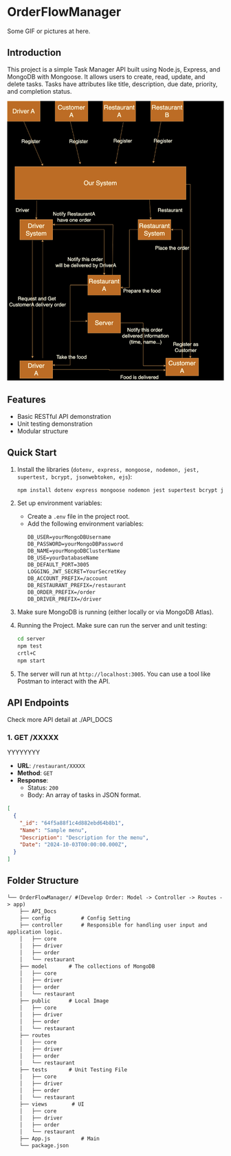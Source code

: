 # OrderFlowManager
Some GIF or pictures at here.

## Introduction
This project is a simple Task Manager API built using Node.js, Express, and MongoDB with Mongoose. It allows users to create, read, update, and delete tasks. Tasks have attributes like title, description, due date, priority, and completion status.

<div align=“center”>
    <img src="server/public/other/basic_structure/Workflow.png" alt=“Workflow” height=“200” width=“400”/>
</div>


## Features
- Basic RESTful API demonstration
- Unit testing demonstration
- Modular structure

## Quick Start

1. Install the libraries (`dotenv, express, mongoose, nodemon, jest, supertest, bcrypt, jsonwebtoken, ejs`):
    ```bash
    npm install dotenv express mongoose nodemon jest supertest bcrypt jsonwebtoken ejs
    ```

2. Set up environment variables:
   - Create a `.env` file in the project root.
   - Add the following environment variables:
     ```
     DB_USER=yourMongoDBUsername
     DB_PASSWORD=yourMongoDBPassword
     DB_NAME=yourMongoDBClusterName
     DB_USE=yourDatabaseName
     DB_DEFAULT_PORT=3005
     LOGGING_JWT_SECRET=YourSecretKey
     DB_ACCOUNT_PREFIX=/account
     DB_RESTAURANT_PREFIX=/restaurant
     DB_ORDER_PREFIX=/order
     DB_DRIVER_PREFIX=/driver
     ```

3. Make sure MongoDB is running (either locally or via MongoDB Atlas).

4.  Running the Project. Make sure can run the server and unit testing:
    ```bash
    cd server
    npm test
    crtl+C
    npm start
    ```

5. The server will run at `http://localhost:3005`. You can use a tool like Postman to interact with the API.

## API Endpoints
Check more API detail at ./API_DOCS
### 1. **GET /XXXXX**

YYYYYYYY

- **URL**: `/restaurant/XXXXX`
- **Method**: `GET`
- **Response**:
    - Status: `200`
    - Body: An array of tasks in JSON format.
```json
[
  {
    "_id": "64f5a88f1c4d882ebd64b8b1",
    "Name": "Sample menu",
    "Description": "Description for the menu",
    "Date": "2024-10-03T00:00:00.000Z",
  }
]
```

## Folder Structure

```
└── OrderFlowManager/ #(Develop Order: Model -> Controller -> Routes -> app)
    ├── API_Docs     
    ├── config          # Config Setting
    ├── controller      # Responsible for handling user input and application logic.
    │   ├── core
    │   ├── driver
    │   ├── order
    │   └── restaurant
    ├── model       # The collections of MongoDB
    │   ├── core
    │   ├── driver
    │   ├── order
    │   └── restaurant
    ├── public      # Local Image
    │   ├── core
    │   ├── driver
    │   ├── order
    │   └── restaurant
    ├── routes   
    │   ├── core
    │   ├── driver
    │   ├── order
    │   └── restaurant
    ├── tests       # Unit Testing File
    │   ├── core
    │   ├── driver
    │   ├── order
    │   └── restaurant
    ├── views        # UI
    │   ├── core
    │   ├── driver
    │   ├── order
    │   └── restaurant  
    ├── App.js          # Main
    └── package.json
```
